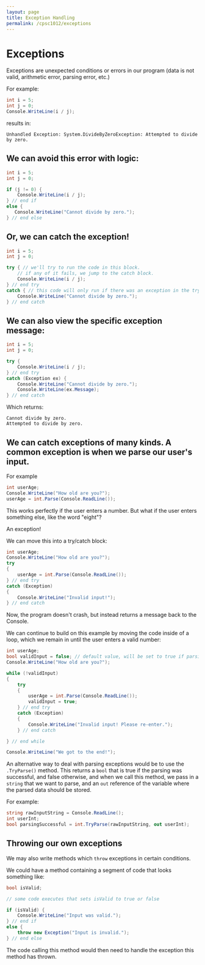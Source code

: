 ```yaml
---
layout: page
title: Exception Handling
permalink: /cpsc1012/exceptions
---
```


# Exceptions

Exceptions are unexpected conditions or errors in our program (data is not valid, arithmetic error, parsing error, etc.)

For example:
```csharp
int i = 5;
int j = 0;
Console.WriteLine(i / j);
```
results in:

`Unhandled Exception: System.DivideByZeroException: Attempted to divide by zero.`

## We can avoid this error with logic:
```csharp
int i = 5;
int j = 0;

if (j != 0) {
    Console.WriteLine(i / j);
} // end if
else {
   Console.WriteLine("Cannot divide by zero.");
} // end else
```

## Or, we can catch the exception!
```csharp
int i = 5;
int j = 0;

try { // we'll try to run the code in this block. 
    // if any of it fails, we jump to the catch block.
    Console.WriteLine(i / j);
} // end try
catch { // this code will only run if there was an exception in the try block.
    Console.WriteLine("Cannot divide by zero.");
} // end catch
```

## We can also view the specific exception message:
```csharp
int i = 5;
int j = 0;

try {
    Console.WriteLine(i / j);
} // end try
catch (Exception ex) {
    Console.WriteLine("Cannot divide by zero.");
    Console.WriteLine(ex.Message);
} // end catch
```

Which returns:
```
Cannot divide by zero.
Attempted to divide by zero.
```

## We can catch exceptions of many kinds. A common exception is when we parse our user's input.

For example
```csharp
int userAge;
Console.WriteLine("How old are you?");
userAge = int.Parse(Console.ReadLine());
```
This works perfectly if the user enters a number. But what if the user enters something else, like the word "eight"?

An exception!

We can move this into a try/catch block:
```csharp
int userAge;
Console.WriteLine("How old are you?");
try
{
    userAge = int.Parse(Console.ReadLine());
} // end try
catch (Exception)
{
    Console.WriteLine("Invalid input!");
} // end catch
```

Now, the program doesn't crash, but instead returns a message back to the Console. 

We can continue to build on this example by moving the code inside of a loop, which we remain in until the user enters a valid number:
```csharp
int userAge;
bool validInput = false; // default value, will be set to true if parsing is successful
Console.WriteLine("How old are you?");

while (!validInput)
{
    try
    {
        userAge = int.Parse(Console.ReadLine());
        validInput = true;
    } // end try
    catch (Exception)
    {
        Console.WriteLine("Invalid input! Please re-enter.");
    } // end catch

} // end while

Console.WriteLine("We got to the end!");
```

An alternative way to deal with parsing exceptions would be to use the `.TryParse()` method. This returns a `bool` that is true if the parsing was successful, and false otherwise, and when we call this method, we pass in a `string` that we want to parse, and an `out` reference of the variable where the parsed data should be stored.

For example:
```csharp
string rawInputString = Console.ReadLine();
int userInt;
bool parsingSuccessful = int.TryParse(rawInputString, out userInt);
```

## Throwing our own exceptions

We may also write methods which `throw` exceptions in certain conditions.

We could have a method containing a segment of code that looks something like:
```csharp
bool isValid;

// some code executes that sets isValid to true or false

if (isValid) {
    Console.WriteLine("Input was valid.");
} // end if
else {
    throw new Exception("Input is invalid.");
} // end else
```

The code calling this method would then need to handle the exception this method has thrown.
